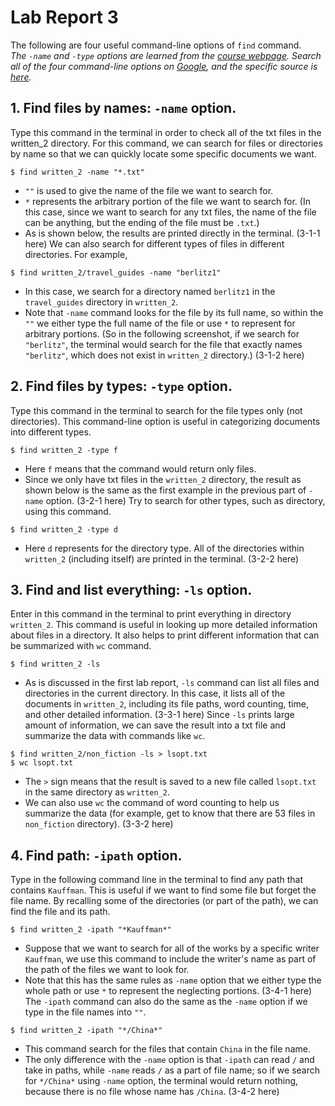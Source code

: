 # **Lab Report 3**
The following are four useful command-line options of `find` command. \
*The `-name` and `-type` options are learned from the [course webpage](https://ucsd-cse15l-w23.github.io/week/week4/). Search all of the four command-line options on [Google](https://www.google.com), and the specific source is [here](https://www.redhat.com/sysadmin/linux-find-command).*
## 1. Find files by names: `-name` option.
Type this command in the terminal in order to check all of the txt files in the written_2 directory. For this command, we can search for files or directories by name so that we can quickly locate some specific documents we want.
```
$ find written_2 -name "*.txt"
```
* `""` is used to give the name of the file we want to search for.
* `*` represents the arbitrary portion of the file we want to search for. (In this case, since we want to search for any txt files, the name of the file can be anything, but the ending of the file must be `.txt`.)
* As is shown below, the results are printed directly in the terminal.
(3-1-1 here)
We can also search for different types of files in different directories. For example,
```
$ find written_2/travel_guides -name "berlitz1"
```
* In this case, we search for a directory named `berlitz1` in the `travel_guides` directory in `written_2`.
* Note that `-name` command looks for the file by its full name, so within the `""` we either type the full name of the file or use `*` to represent for arbitrary portions. (So in the following screenshot, if we search for `"berlitz"`, the terminal would search for the file that exactly names `"berlitz"`, which does not exist in `written_2` directory.)
(3-1-2 here)


## 2. Find files by types: `-type` option.
Type this command in the terminal to search for the file types only (not directories). This command-line option is useful in categorizing documents into different types.
```
$ find written_2 -type f
```
* Here `f` means that the command would return only files. 
* Since we only have txt files in the `written_2` directory, the result as shown below is the same as the first example in the previous part of `-name` option.
(3-2-1 here)
Try to search for other types, such as directory, using this command.
```
$ find written_2 -type d
```
* Here `d` represents for the directory type. All of the directories within `written_2` (including itself) are printed in the terminal.
(3-2-2 here)


## 3. Find and list everything: `-ls` option.
Enter in this command in the terminal to print everything in directory `written_2`. This command is useful in looking up more detailed information about files in a directory. It also helps to print different information that can be summarized with `wc` command. 
```
$ find written_2 -ls
```
* As is discussed in the first lab report, `-ls` command can list all files and directories in the current directory. In this case, it lists all of the documents in `written_2`, including its file paths, word counting, time, and other detailed information.
(3-3-1 here)
Since `-ls` prints large amount of information, we can save the result into a txt file and summarize the data with commands like `wc`.
```
$ find written_2/non_fiction -ls > lsopt.txt
$ wc lsopt.txt
```
* The `>` sign means that the result is saved to a new file called `lsopt.txt` in the same directory as `written_2`. 
* We can also use `wc` the command of word counting to help us summarize the data (for example, get to know that there are 53 files in `non_fiction` directory).
(3-3-2 here)


## 4. Find path: `-ipath` option.
Type in the following command line in the terminal to find any path that contains `Kauffman`. This is useful if we want to find some file but forget the file name. By recalling some of the directories (or part of the path), we can find the file and its path.
```
$ find written_2 -ipath "*Kauffman*"
```
* Suppose that we want to search for all of the works by a specific writer `Kauffman`, we use this command to include the writer's name as part of the path of the files we want to look for.
* Note that this has the same rules as `-name` option that we either type the whole path or use `*` to represent the neglecting portions.
(3-4-1 here)
The `-ipath` command can also do the same as the `-name` option if we type in the file names into `""`.
```
$ find written_2 -ipath "*/China*"
```
* This command search for the files that contain `China` in the file name.
* The only difference with the `-name` option is that `-ipath` can read `/` and take in paths, while `-name` reads `/` as a part of file name; so if we search for `*/China*` using `-name` option, the terminal would return nothing, because there is no file whose name has `/China`.
(3-4-2 here)
